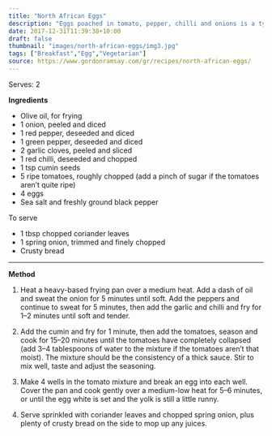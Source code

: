 ```yaml
---
title: "North African Eggs"
description: "Eggs poached in tomato, pepper, chilli and onions is a typical breakfast dish throughout the Middle East and makes a great start to the day, or a late-morning brunch."
date: 2017-12-31T11:39:38+10:00
draft: false
thumbnail: "images/north-african-eggs/img3.jpg"
tags: ["Breakfast","Egg","Vegetarian"]
source: https://www.gordonramsay.com/gr/recipes/north-african-eggs/
---
```


<!-- ![shakshuka](../../images/north-african-eggs/img1.jpg "Logo Title Text 1") -->
<!-- ![alt text][logo]
[logo]: ../../images/north-african-eggs/img1.jpg "Logo Title Text 2" -->

Serves: 2

**Ingredients**

- Olive oil, for frying
- 1 onion, peeled and diced
- 1 red pepper, deseeded and diced
- 1 green pepper, deseeded and diced
- 2 garlic cloves, peeled and sliced
- 1 red chilli, deseeded and chopped
- 1 tsp cumin seeds
- 5 ripe tomatoes, roughly chopped (add a pinch of sugar if the tomatoes aren’t quite ripe)
- 4 eggs
- Sea salt and freshly ground black pepper

To serve

- 1 tbsp chopped coriander leaves
- 1 spring onion, trimmed and finely chopped
- Crusty bread

---

**Method**

1. Heat a heavy-based frying pan over a medium heat. Add a dash of oil and sweat the onion for 5 minutes until soft. Add the peppers and continue to sweat for 5 minutes, then add the garlic and chilli and fry for 1–2 minutes until soft and tender.

1. Add the cumin and fry for 1 minute, then add the tomatoes, season and cook for 15–20 minutes until the tomatoes have completely collapsed (add 3–4 tablespoons of water to the mixture if the tomatoes aren’t that moist). The mixture should be the consistency of a thick sauce. Stir to mix well, taste and adjust the seasoning.

1. Make 4 wells in the tomato mixture and break an egg into each well. Cover the pan and cook gently over a medium-low heat for 5–6 minutes, or until the egg white is set and the yolk is still a little runny.

1. Serve sprinkled with coriander leaves and chopped spring onion, plus plenty of crusty bread on the side to mop up any juices.
